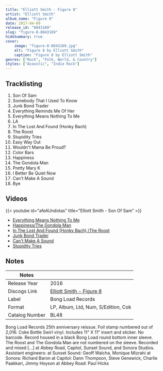 ```yaml
---
title: "Elliott Smith - Figure 8"
artist: "Elliott Smith"
album_name: "Figure 8"
date: 2017-04-09
release_id: "8843169"
slug: "figure-8-8843169"
hideSummary: true
cover:
    image: "figure-8-8843169.jpg"
    alt: "Figure 8 by Elliott Smith"
    caption: "Figure 8 by Elliott Smith"
genres: ["Rock", "Folk, World, & Country"]
styles: ["Acoustic", "Indie Rock"]
---
```


## Tracklisting
1. Son Of Sam
2. Somebody That I Used To Know
3. Junk Bond Trader
4. Everything Reminds Me Of Her
5. Everything Means Nothing To Me
6. LA
7. In The Lost And Found (Honky Bach)
8. The Roost
9. Stupidity Tries
10. Easy Way Out
11. Wouldn't Mama Be Proud?
12. Color Bars
13. Happiness
14. The Gondola Man
15. Pretty Mary K
16. I Better Be Quiet Now
17. Can't Make A Sound
18. Bye

## Videos
{{< youtube id="afeAUndotas" title="Elliott Smith - Son Of Sam" >}}
- [Everything Means Nothing To Me](https://www.youtube.com/watch?v=m2NCuoVMhjk)
- [Happiness/The Gondola Man](https://www.youtube.com/watch?v=Hadz9rZH5zI)
- [In The Lost And Found (Honky Bach) /The Roost](https://www.youtube.com/watch?v=wjhXDbGQ_II)
- [Junk Bond Trader](https://www.youtube.com/watch?v=KAXXJEj3AwY)
- [Can't Make A Sound](https://www.youtube.com/watch?v=QXR3kB0V5Cw)
- [Stupidity Tries](https://www.youtube.com/watch?v=sTRCJHDVL00)


## Notes

| Notes          |             |
| ---------------| ----------- |
| Release Year   | 2016 |
| Discogs Link   | [Elliott Smith - Figure 8](https://www.discogs.com/release/8843169-Elliott-Smith-Figure-8) |
| Label          | Bong Load Records |
| Format         | LP, Album, Ltd, Num, S/Edition, Cok |
| Catalog Number | BL48 |

Bong Load Records 25th anniversary reissue.  Foil stamp numbered out of 2,016. Coke Bottle Swirl vinyl. Includes 11" X 11" insert and sticker. No barcode. Record housed in a black Bong Load round bottom inner sleeve.  The Roost and The Gondola Man are not numbered on the sleeve.  Recorded and mixed [...] at Abbey Road, Capitol, Sunset Sound, and Sonora Studios.  Assistant engineers: at Sunset Sound: Geoff Walcha, Monique Mizrahi at Sonora: Richard Baron at Capitol: Dann Thompson, Steve Genewick, Charlie Paakkari, Jimmy Hoyson at Abbey Road: Paul Hicks

